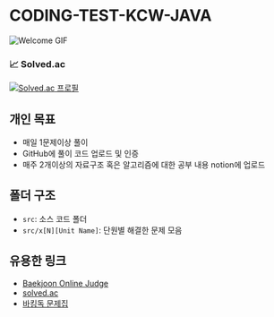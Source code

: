 # CODING-TEST-KCW-JAVA
![Welcome GIF](https://media2.giphy.com/media/v1.Y2lkPTc5MGI3NjExbHhzM2Rsenc1Z3F2aXpmanp3N2xvNGp0MHJqeXA5Z2h5aWd1cHpnOCZlcD12MV9pbnRlcm5hbF9naWZfYnlfaWQmY3Q9Zw/HzPtbOKyBoBFsK4hyc/giphy.webp)

### 📈 Solved.ac
[![Solved.ac
프로필](http://mazassumnida.wtf/api/v2/generate_badge?boj=kan0202)](https://solved.ac/kan0202)


## 개인 목표
- 매일 1문제이상 풀이
- GitHub에 풀이 코드 업로드 및 인증
- 매주 2개이상의 자료구조 혹은 알고리즘에 대한 공부 내용 notion에 업로드

## 폴더 구조
- `src`: 소스 코드 폴더
- `src/x[N][Unit Name]`: 단원별 해결한 문제 모음

## 유용한 링크
- [Baekjoon Online Judge](https://www.acmicpc.net/)
- [solved.ac](https://solved.ac/)
- [바킹독 문제집](https://github.com/encrypted-def/basic-algo-lecture/blob/master/workbook.md)
